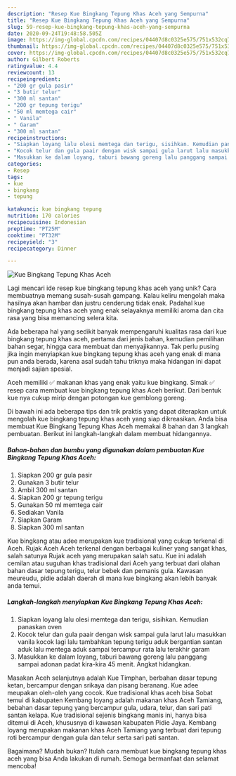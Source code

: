 ```yaml
---
description: "Resep Kue Bingkang Tepung Khas Aceh yang Sempurna"
title: "Resep Kue Bingkang Tepung Khas Aceh yang Sempurna"
slug: 59-resep-kue-bingkang-tepung-khas-aceh-yang-sempurna
date: 2020-09-24T19:48:58.505Z
image: https://img-global.cpcdn.com/recipes/04407d8c0325e575/751x532cq70/kue-bingkang-tepung-khas-aceh-foto-resep-utama.jpg
thumbnail: https://img-global.cpcdn.com/recipes/04407d8c0325e575/751x532cq70/kue-bingkang-tepung-khas-aceh-foto-resep-utama.jpg
cover: https://img-global.cpcdn.com/recipes/04407d8c0325e575/751x532cq70/kue-bingkang-tepung-khas-aceh-foto-resep-utama.jpg
author: Gilbert Roberts
ratingvalue: 4.4
reviewcount: 13
recipeingredient:
- "200 gr gula pasir"
- "3 butir telur"
- "300 ml santan"
- "200 gr tepung terigu"
- "50 ml memtega cair"
- " Vanila"
- " Garam"
- "300 ml santan"
recipeinstructions:
- "Siapkan loyang lalu olesi memtega dan terigu, sisihkan. Kemudian panaskan oven"
- "Kocok telur dan gula paair dengan wisk sampai gula larut lalu masukkan vanila kocok lagi lalu tambahkan tepung terigu aduk bergantian santan aduk lalu mentega aduk sampai tercampur rata lalu terakhir garam"
- "Masukkan ke dalam loyang, taburi bawang goreng lalu panggang sampai adonan padat kira-kira 45 menit. Angkat hidangkan."
categories:
- Resep
tags:
- kue
- bingkang
- tepung

katakunci: kue bingkang tepung 
nutrition: 170 calories
recipecuisine: Indonesian
preptime: "PT25M"
cooktime: "PT32M"
recipeyield: "3"
recipecategory: Dinner

---
```



![Kue Bingkang Tepung Khas Aceh](https://img-global.cpcdn.com/recipes/04407d8c0325e575/751x532cq70/kue-bingkang-tepung-khas-aceh-foto-resep-utama.jpg)

Lagi mencari ide resep kue bingkang tepung khas aceh yang unik? Cara membuatnya memang susah-susah gampang. Kalau keliru mengolah maka hasilnya akan hambar dan justru cenderung tidak enak. Padahal kue bingkang tepung khas aceh yang enak selayaknya memiliki aroma dan cita rasa yang bisa memancing selera kita.

Ada beberapa hal yang sedikit banyak mempengaruhi kualitas rasa dari kue bingkang tepung khas aceh, pertama dari jenis bahan, kemudian pemilihan bahan segar, hingga cara membuat dan menyajikannya. Tak perlu pusing jika ingin menyiapkan kue bingkang tepung khas aceh yang enak di mana pun anda berada, karena asal sudah tahu triknya maka hidangan ini dapat menjadi sajian spesial.

Aceh memiliki ✅ makanan khas yang enak yaitu kue bingkang. Simak ✅ resep cara membuat kue bingkang tepung khas Aceh berikut. Dari bentuk kue nya cukup mirip dengan potongan kue gemblong goreng.


Di bawah ini ada beberapa tips dan trik praktis yang dapat diterapkan untuk mengolah kue bingkang tepung khas aceh yang siap dikreasikan. Anda bisa membuat Kue Bingkang Tepung Khas Aceh memakai 8 bahan dan 3 langkah pembuatan. Berikut ini langkah-langkah dalam membuat hidangannya.

<!--inarticleads1-->

##### Bahan-bahan dan bumbu yang digunakan dalam pembuatan Kue Bingkang Tepung Khas Aceh:

1. Siapkan 200 gr gula pasir
1. Gunakan 3 butir telur
1. Ambil 300 ml santan
1. Siapkan 200 gr tepung terigu
1. Gunakan 50 ml memtega cair
1. Sediakan  Vanila
1. Siapkan  Garam
1. Siapkan 300 ml santan


Kue bingkang atau adee merupakan kue tradisional yang cukup terkenal di Aceh. Rujak Aceh Aceh terkenal dengan berbagai kuliner yang sangat khas, salah satunya Rujak aceh yang merupakan salah satu. Kue ini adalah cemilan atau suguhan khas tradisional dari Aceh yang terbuat dari olahan bahan dasar tepung terigu, telur bebek dan pemanis gula. Kawasan meureudu, pidie adalah daerah di mana kue bingkang akan lebih banyak anda temui. 

<!--inarticleads2-->

##### Langkah-langkah menyiapkan Kue Bingkang Tepung Khas Aceh:

1. Siapkan loyang lalu olesi memtega dan terigu, sisihkan. Kemudian panaskan oven
1. Kocok telur dan gula paair dengan wisk sampai gula larut lalu masukkan vanila kocok lagi lalu tambahkan tepung terigu aduk bergantian santan aduk lalu mentega aduk sampai tercampur rata lalu terakhir garam
1. Masukkan ke dalam loyang, taburi bawang goreng lalu panggang sampai adonan padat kira-kira 45 menit. Angkat hidangkan.


Masakan Aceh selanjutnya adalah Kue Timphan, berbahan dasar tepung ketan, bercampur dengan srikaya dan pisang beranang. Kue adee meupakan oleh-oleh yang cocok. Kue tradisional khas aceh bisa Sobat temui di kabupaten Kembang loyang adalah makanan khas Aceh Tamiang, bebahan dasar tepung yang bercampur gula, udara, telur, dan sari pati santan kelapa. Kue tradisional sejenis bingkang manis ini, hanya bisa ditemui di Aceh, khususnya di kawasan kabupaten Pidie Jaya. Kembang loyang merupakan makanan khas Aceh Tamiang yang terbuat dari tepung roti bercampur dengan gula dan telur serta sari pati santan. 

Bagaimana? Mudah bukan? Itulah cara membuat kue bingkang tepung khas aceh yang bisa Anda lakukan di rumah. Semoga bermanfaat dan selamat mencoba!
